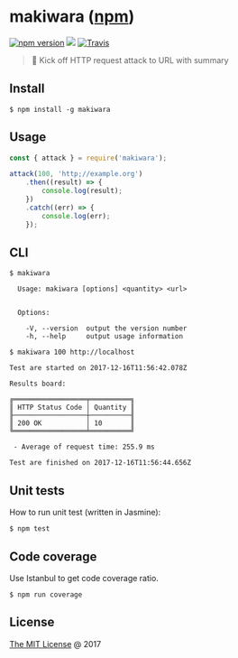 # makiwara ([npm](https://www.npmjs.com/package/makiwara))

[![npm version](https://badge.fury.io/js/makiwara.svg)](https://badge.fury.io/js/makiwara)
![](https://img.shields.io/npm/dt/makiwara.svg)
[![Travis](https://img.shields.io/travis/piecioshka/makiwara.svg?maxAge=2592000)](https://travis-ci.org/piecioshka/makiwara)

> :hammer: Kick off HTTP request attack to URL with summary

## Install

```
$ npm install -g makiwara
```

## Usage

```javascript
const { attack } = require('makiwara');

attack(100, 'http;//example.org')
    .then((result) => {
        console.log(result);
    })
    .catch((err) => {
        console.log(err);
    });
```

## CLI 

```
$ makiwara

  Usage: makiwara [options] <quantity> <url>


  Options:

    -V, --version  output the version number
    -h, --help     output usage information
```

```
$ makiwara 100 http://localhost

Test are started on 2017-12-16T11:56:42.078Z

Results board:

╔══════════════════╤══════════╗
║ HTTP Status Code │ Quantity ║
╟──────────────────┼──────────╢
║ 200 OK           │ 10       ║
╚══════════════════╧══════════╝

 - Average of request time: 255.9 ms

Test are finished on 2017-12-16T11:56:44.656Z

```

## Unit tests

How to run unit test (written in Jasmine):

```
$ npm test
```

## Code coverage

Use Istanbul to get code coverage ratio.

```
$ npm run coverage
```

## License

[The MIT License](http://piecioshka.mit-license.org) @ 2017
